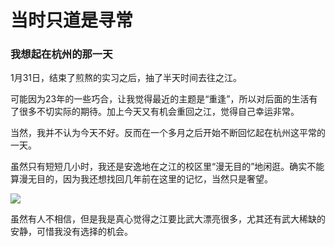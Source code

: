 # 当时只道是寻常

### 我想起在杭州的那一天

1月31日，结束了煎熬的实习之后，抽了半天时间去往之江。

可能因为23年的一些巧合，让我觉得最近的主题是“重逢”，所以对后面的生活有了很多不切实际的期待。加上今天又有机会重回之江，觉得自己幸运非常。

当然，我并不认为今天不好。反而在一个多月之后开始不断回忆起在杭州这平常的一天。

虽然只有短短几小时，我还是安逸地在之江的校区里“漫无目的”地闲逛。确实不能算漫无目的，因为我还想找回几年前在这里的记忆，当然只是奢望。

![](src/1.jpg)

虽然有人不相信，但是我是真心觉得之江要比武大漂亮很多，尤其还有武大稀缺的安静，可惜我没有选择的机会。